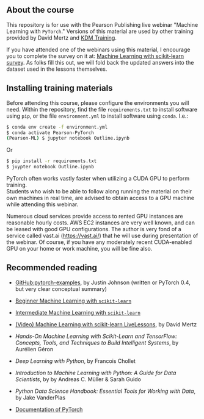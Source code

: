 ## About the course

This repository is for use with the Pearson Publishing live webinar "Machine
Learning with `PyTorch`."  Versions of this material are used by other training
provided by David Mertz and [KDM Training](http://kdm.training).

If you have attended one of the webinars using this material, I encourage you
to complete the survey on it at: [Machine Learning with scikit-learn
survey](https://goo.gl/pghpzD).  As folks fill this out, we will fold back the
updated answers into the dataset used in the lessons themselves.

## Installing training materials

Before attending this course, please configure the environments you will need.
Within the repository, find the file `requirements.txt` to install software
using `pip`, or the file `environment.yml` to install software using `conda`.
I.e.:

```bash
$ conda env create -f environment.yml
$ conda activate Pearson-PyTorch
(Pearson-ML) $ jupyter notebook Outline.ipynb
```

Or

```bash
$ pip install -r requirements.txt
$ juypter notebook Outline.ipynb
```

PyTorch often works vastly faster when utilizing a CUDA GPU to perform training.  
Students who wish to be able to follow along running the material on their own 
machines in real time, are advised to obtain access to a GPU machine while 
attending this webinar.
 
Numerous cloud services provide access to rented GPU instances are reasonable hourly 
costs.  AWS EC2 instances are very well known, and can be leased with good GPU 
configurations.  The author is very fond of a service called vast.ai (https://vast.ai/) 
that he will use during presentation of the webinar.   Of course, if you have any 
moderately recent CUDA-enabled GPU on your home or work machine, you will be fine also.

## Recommended reading

* [GitHub:pytorch-examples](https://github.com/jcjohnson/pytorch-examples#pytorch-autograd), by Justin Johnson (written or PyTorch 0.4, but very clear conceptual summary)

* [Beginner Machine Learning with `scikit-learn`](https://github.com/DavidMertz/ML-Live-Beginner)

* [Intermediate Machine Learning with `scikit-learn`](https://github.com/DavidMertz/ML-Live-Intermediate)

* [(Video) Machine Learning with scikit-learn LiveLessons](https://www.oreilly.com/library/view/machine-learning-with/9780135474198/), by David Mertz

* _Hands-On Machine Learning with Scikit-Learn and TensorFlow: Concepts, Tools, and Techniques to Build Intelligent Systems_, by Aurélien Géron

* _Deep Learning with Python_, by Francois Chollet

* _Introduction to Machine Learning with Python: A Guide for Data Scientists_, by by Andreas C. Müller & Sarah Guido 

* _Python Data Science Handbook: Essential Tools for Working with Data_, by Jake VanderPlas

* [Documentation of PyTorch](https://pytorch.org/docs/stable/index.html)
